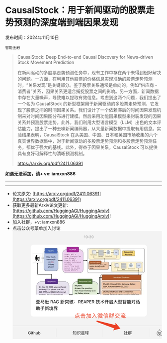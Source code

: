 # CausalStock：用于新闻驱动的股票走势预测的深度端到端因果发现
发布时间：2024年11月10日

`智能金融`
> CausalStock: Deep End-to-end Causal Discovery for News-driven Stock Movement Prediction
>
> 在新闻驱动的多股票走势预测任务中，现有工作中存在两个未得到很好解决的问题。一方面，在利用其他股票的价格信息实现准确的股票走势预测时，“关系发现”是关键部分。鉴于股票关系通常是单向的，例如“供应商 - 消费者”关系，因果关系更适合捕捉股票之间的影响。另一方面，新闻数据中存在大量噪声，导致难以提取有效信息。考虑到这两个问题，我们提出了一个名为 CausalStock 的新型框架用于新闻驱动的多股票走势预测，它发现了股票之间的时间因果关系。我们设计了一个依赖滞后的时间因果发现机制来对时间因果图分布进行建模。然后采用功能因果模型来封装发现的因果关系并预测股票走势。此外，我们利用大型语言模型（LLM）出色的文本评估能力，提出了一种去噪新闻编码器，从大量新闻数据中提取有用信息。实验结果表明，CausalStock 在从美国、中国、日本和英国市场收集的六个真实世界数据集中，对于新闻驱动的多股票走势预测和多股票走势预测任务，都优于强大的基线。此外，得益于因果关系，CausalStock 可以提供具有良好可解释性的清晰预测机制。
>
> https://arxiv.org/pdf/2411.06391

**如遇无法添加，请+ vx: iamxxn886**
<hr />


<hr />

- 论文原文: [https://arxiv.org/pdf/2411.06391](https://arxiv.org/pdf/2411.06391)
- 获取更多最新Arxiv论文更新: [https://github.com/HuggingAGI/HuggingArxiv](https://github.com/HuggingAGI/HuggingArxiv)!
- 加入社群，+v: iamxxn886
- 点击公众号菜单加入讨论
![](https://raw.githubusercontent.com/HuggingAGI/wx_assets/main/2024/07/31/1722434818326-94339e92-22f1-4472-9d27-fed232f70b5d.jpeg)